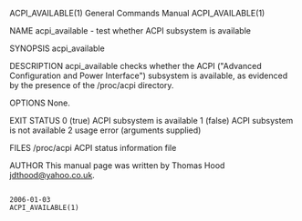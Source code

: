 ACPI_AVAILABLE(1)                                                                General Commands Manual                                                                ACPI_AVAILABLE(1)

NAME
       acpi_available - test whether ACPI subsystem is available

SYNOPSIS
       acpi_available

DESCRIPTION
       acpi_available checks whether the ACPI ("Advanced Configuration and Power Interface") subsystem is available, as evidenced by the presence of the /proc/acpi directory.

OPTIONS
       None.

EXIT STATUS
       0 (true)       ACPI subsystem is available
       1 (false)      ACPI subsystem is not available
       2              usage error (arguments supplied)

FILES
       /proc/acpi        ACPI status information file

AUTHOR
       This manual page was written by Thomas Hood <jdthood@yahoo.co.uk>.

                                                                                        2006-01-03                                                                      ACPI_AVAILABLE(1)
